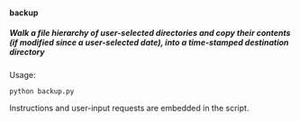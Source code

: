 <h4>backup</h4>
<h5>Walk a file hierarchy of user-selected directories and copy their contents
(if modified since a user-selected date), into a time-stamped destination directory</h5>

Usage:

	python backup.py

Instructions and user-input requests are embedded in the script. 